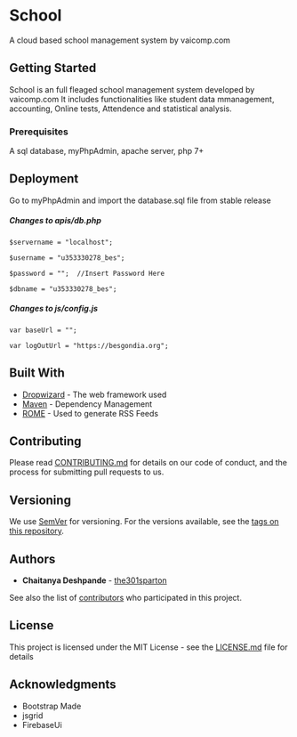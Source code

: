 # School

A cloud based school management system by vaicomp.com

## Getting Started

School is an full fleaged school management system developed by vaicomp.com It includes functionalities like student data mmanagement, accounting, Online tests, Attendence and statistical analysis.

### Prerequisites

A sql database,
myPhpAdmin,
apache server,
php 7+

## Deployment

Go to myPhpAdmin and import the database.sql file from stable release


##### Changes to apis/db.php

```
$servername = "localhost";

$username = "u353330278_bes";

$password = "";  //Insert Password Here

$dbname = "u353330278_bes";
```

##### Changes to js/config.js
```
var baseUrl = "";

var logOutUrl = "https://besgondia.org";
```


## Built With

* [Dropwizard](http://www.dropwizard.io/1.0.2/docs/) - The web framework used
* [Maven](https://maven.apache.org/) - Dependency Management
* [ROME](https://rometools.github.io/rome/) - Used to generate RSS Feeds

## Contributing

Please read [CONTRIBUTING.md](https://gist.github.com/PurpleBooth/b24679402957c63ec426) for details on our code of conduct, and the process for submitting pull requests to us.

## Versioning

We use [SemVer](http://semver.org/) for versioning. For the versions available, see the [tags on this repository](https://github.com/your/project/tags). 

## Authors

* **Chaitanya Deshpande** - [the301sparton](https://github.com/the301sparton)

See also the list of [contributors](https://github.com/the301sparton/school/contributors) who participated in this project.

## License

This project is licensed under the MIT License - see the [LICENSE.md](LICENSE.md) file for details

## Acknowledgments

* Bootstrap Made
* jsgrid
* FirebaseUi
